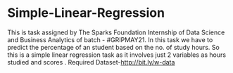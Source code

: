 # Simple-Linear-Regression
This is task assigned by The Sparks Foundation Internship of Data Science and Business Analytics of batch - #GRIPMAY21.
In this task we have to predict the percentage of an student based on the no. of study hours. So this is a simple linear regression task as it involves just 2 variables as hours studied and scores .
Required Dataset-http://bit.ly/w-data
